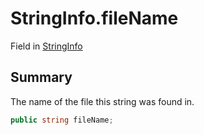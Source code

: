 # StringInfo.fileName

Field in [StringInfo](api/csharp/yarn.compiler.stringinfo.md)

## Summary


The name of the file this string was found in.


```csharp
public string fileName;
```

